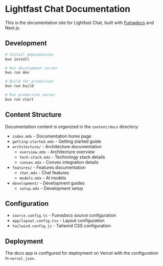 # Lightfast Chat Documentation

This is the documentation site for Lightfast Chat, built with [Fumadocs](https://fumadocs.vercel.app/) and Next.js.

## Development

```bash
# Install dependencies
bun install

# Run development server
bun run dev

# Build for production
bun run build

# Run production server
bun run start
```

## Content Structure

Documentation content is organized in the `content/docs` directory:

- `index.mdx` - Documentation home page
- `getting-started.mdx` - Getting started guide
- `architecture/` - Architecture documentation
  - `overview.mdx` - Architecture overview
  - `tech-stack.mdx` - Technology stack details
  - `convex.mdx` - Convex integration details
- `features/` - Features documentation
  - `chat.mdx` - Chat features
  - `models.mdx` - AI models
- `development/` - Development guides
  - `setup.mdx` - Development setup

## Configuration

- `source.config.ts` - Fumadocs source configuration
- `app/layout.config.tsx` - Layout configuration
- `tailwind.config.js` - Tailwind CSS configuration

## Deployment

The docs app is configured for deployment on Vercel with the configuration in `vercel.json`.
